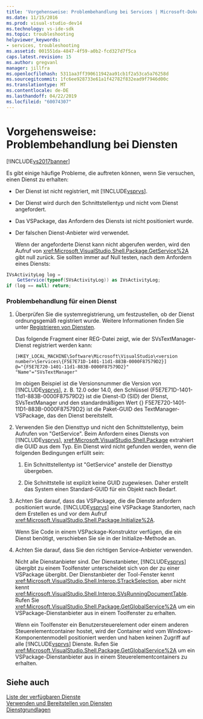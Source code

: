 ```yaml
---
title: 'Vorgehensweise: Problembehandlung bei Services | Microsoft-Dokumentation'
ms.date: 11/15/2016
ms.prod: visual-studio-dev14
ms.technology: vs-ide-sdk
ms.topic: troubleshooting
helpviewer_keywords:
- services, troubleshooting
ms.assetid: 001551da-4847-4f59-a0b2-fcd327d7f5ca
caps.latest.revision: 15
ms.author: gregvanl
manager: jillfra
ms.openlocfilehash: 5311aa3ff390611942aa91cb1f2a53ca5a76258d
ms.sourcegitcommit: 1fc6ee928733e61a1f42782f832ead9f7946d00c
ms.translationtype: MT
ms.contentlocale: de-DE
ms.lasthandoff: 04/22/2019
ms.locfileid: "60074307"
---
```

# <a name="how-to-troubleshoot-services"></a>Vorgehensweise: Problembehandlung bei Diensten
[!INCLUDE[vs2017banner](../includes/vs2017banner.md)]

Es gibt einige häufige Probleme, die auftreten können, wenn Sie versuchen, einen Dienst zu erhalten:  
  
- Der Dienst ist nicht registriert, mit [!INCLUDE[vsprvs](../includes/vsprvs-md.md)].  
  
- Der Dienst wird durch den Schnittstellentyp und nicht vom Dienst angefordert.  
  
- Das VSPackage, das Anfordern des Diensts ist nicht positioniert wurde.  
  
- Der falschen Dienst-Anbieter wird verwendet.  
  
  Wenn der angeforderte Dienst kann nicht abgerufen werden, wird den Aufruf von <xref:Microsoft.VisualStudio.Shell.Package.GetService%2A> gibt null zurück. Sie sollten immer auf Null testen, nach dem Anfordern eines Diensts:  
  
```csharp  
IVsActivityLog log =   
    GetService(typeof(SVsActivityLog)) as IVsActivityLog;  
if (log == null) return;  
```  
  
### <a name="to-troubleshoot-a-service"></a>Problembehandlung für einen Dienst  
  
1. Überprüfen Sie die systemregistrierung, um festzustellen, ob der Dienst ordnungsgemäß registriert wurde. Weitere Informationen finden Sie unter [Registrieren von Diensten](../misc/registering-services.md).  
  
     Das folgende Fragment einer REG-Datei zeigt, wie der SVsTextManager-Dienst registriert werden kann:  
  
    ```  
    [HKEY_LOCAL_MACHINE\Software\Microsoft\VisualStudio\<version number>\Services\{F5E7E71D-1401-11d1-883B-0000F87579D2}]  
    @="{F5E7E720-1401-11d1-883B-0000F87579D2}"  
    "Name"="SVsTextManager"  
    ```  
  
     Im obigen Beispiel ist die Versionsnummer die Version von [!INCLUDE[vsprvs](../includes/vsprvs-md.md)], z. B. 12.0 oder 14.0, den Schlüssel {F5E7E71D-1401-11d1-883B-0000F87579D2} ist die Dienst-ID (SID) der Dienst, SVsTextManager und den standardmäßigen Wert {} F5E7E720-1401-11D1-883B-0000F87579D2} ist die Paket-GUID des TextManager-VSPackage, das den Dienst bereitstellt.  
  
2. Verwenden Sie den Diensttyp und nicht den Schnittstellentyp, beim Aufrufen von "GetService". Beim Anfordern eines Diensts von [!INCLUDE[vsprvs](../includes/vsprvs-md.md)], <xref:Microsoft.VisualStudio.Shell.Package> extrahiert die GUID aus dem Typ. Ein Dienst wird nicht gefunden werden, wenn die folgenden Bedingungen erfüllt sein:  
  
    1. Ein Schnittstellentyp ist "GetService" anstelle der Diensttyp übergeben.  
  
    2. Die Schnittstelle ist explizit keine GUID zugewiesen. Daher erstellt das System einen Standard-GUID für ein Objekt nach Bedarf.  
  
3. Achten Sie darauf, dass das VSPackage, die die Dienste anfordern positioniert wurde. [!INCLUDE[vsprvs](../includes/vsprvs-md.md)] eine VSPackage Standorten, nach dem Erstellen es und vor dem Aufruf <xref:Microsoft.VisualStudio.Shell.Package.Initialize%2A>.  
  
     Wenn Sie Code in einem VSPackage-Konstruktor verfügen, die ein Dienst benötigt, verschieben Sie sie in der Initialize-Methode an.  
  
4. Achten Sie darauf, dass Sie den richtigen Service-Anbieter verwenden.  
  
     Nicht alle Dienstanbieter sind. Der Dienstanbieter, [!INCLUDE[vsprvs](../includes/vsprvs-md.md)] übergibt zu einem Toolfenster unterscheidet sich von der zu einer VSPackage übergibt. Der Dienstanbieter der Tool-Fenster kennt <xref:Microsoft.VisualStudio.Shell.Interop.STrackSelection>, aber nicht kennt <xref:Microsoft.VisualStudio.Shell.Interop.SVsRunningDocumentTable>. Rufen Sie <xref:Microsoft.VisualStudio.Shell.Package.GetGlobalService%2A> um ein VSPackage-Dienstanbieter aus in einem Toolfenster zu erhalten.  
  
     Wenn ein Toolfenster ein Benutzersteuerelement oder einem anderen Steuerelementcontainer hostet, wird der Container wird vom Windows-Komponentenmodell positioniert werden und haben keinen Zugriff auf alle [!INCLUDE[vsprvs](../includes/vsprvs-md.md)] Dienste. Rufen Sie <xref:Microsoft.VisualStudio.Shell.Package.GetGlobalService%2A> um ein VSPackage-Dienstanbieter aus in einem Steuerelementcontainers zu erhalten.  
  
## <a name="see-also"></a>Siehe auch  
 [Liste der verfügbaren Dienste](../extensibility/internals/list-of-available-services.md)   
 [Verwenden und Bereitstellen von Diensten](../extensibility/using-and-providing-services.md)   
 [Dienstgrundlagen](../extensibility/internals/service-essentials.md)
